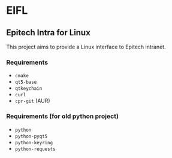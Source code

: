 # EIFL
## Epitech Intra for Linux

This project aims to provide a Linux interface to Epitech intranet.

### Requirements

- `cmake`
- `qt5-base`
- `qtkeychain`
- `curl`
- `cpr-git` (AUR)

### Requirements (for old python project)

- `python`
- `python-pyqt5`
- `python-keyring`
- `python-requests`

